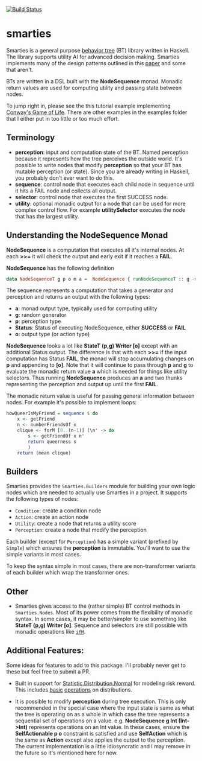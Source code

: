 [![Build Status](https://travis-ci.com/pdlla/smarties.svg?branch=master)](https://travis-ci.com/pdlla/smarties)

# smarties
Smarties is a general purpose [behavior tree](https://en.wikipedia.org/wiki/Behavior_tree_(artificial_intelligence,_robotics_and_control)) (BT) library written in Haskell. The library supports utility AI for advanced decision making. Smarties implements many of the design patterns outlined in this [paper](https://course.ccs.neu.edu/cs5150f13/readings/dill_designpatterns.pdf) and some that aren't.

BTs are written in a DSL built with the **NodeSequence** monad. Monadic return values are used for computing utility and passing state between nodes.

To jump right in, please see the this tutorial example implementing [Conway's Game of Life](https://github.com/pdlla/smarties/tree/master/examples/tutorial). There are other examples in the examples folder that I either put in too little or too much effort.

## Terminology
- **perception**: input and computation state of the BT. Named perception because it represents how the tree perceives the outside world. It's possible to write nodes that modify **perception** so that your BT has mutable perception (or state). Since you are already writing in Haskell, you probably don't ever want to do this.
- **sequence**: control node that executes each child node in sequence until it hits a FAIL node and collects all output.
- **selector**: control node that executes the first SUCCESS node.
- **utility**: optional monadic output for a node that can be used for more complex control flow. For example **utilitySelector** executes the node that has the largest utility.

## Understanding the NodeSequence Monad
**NodeSequence** is a computation that executes all it's internal nodes. At each **>>=** it will check the output and early exit if it reaches a **FAIL**.

**NodeSequence** has the following definition

```haskell
data NodeSequenceT g p o m a =  NodeSequence { runNodeSequenceT :: g -> p -> (a, g, p, Status, [o]) }
```

The sequence represents a computation that takes a generator and perception and returns an output with the following types:

- **a**: monad output type, typically used for computing utility
- **g**: random generator
- **p**: perception type
- **Status**: Status of executing NodeSequence, either **SUCCESS** or **FAIL**
- **o**: output type (or action type)

**NodeSequence** looks a lot like **StateT (p,g) Writer [o]** except with an additional Status output. The difference is that with each **>>=** if the input computation has Status **FAIL**, the monad will stop accumulating changes on **p** and appending to **[o]**. Note that it will continue to pass through **p** and **g** to evaluate the monadic return value **a** which is needed for things like utility selectors. Thus running **NodeSequence** produces an **a** and two thunks representing the perception and output up until the first **FAIL**.

The monadic return value is useful for passing general information between nodes. For example it's possible to implement loops:

```haskell
howQueerIsMyFriend = sequence $ do
	x <- getFriend
	n <- numberFriendsOf x
	clique <- forM [0..(n-1)] (\n' -> do
		s <- getFriendOf x n'
		return queerness s
		)
	return (mean clique)
```

## Builders
Smarties provides the `Smarties.Builders` module for building your own logic nodes which are needed to actually use Smarties in a project. It supports the following types of nodes:

- `Condition`: create a condition node
- `Action`: create an action node
- `Utility`: create a node that returns a utility score
- `Perception`: create a node that modify the perception

Each builder (except for `Perception`) has a simple variant (prefixed by `Simple`) which ensures the **perception** is immutable. You'll want to use the simple variants in most cases.

To keep the syntax simple in most cases, there are non-transformer variants of each builder which wrap the transformer ones.

## Other
- Smarties gives access to the (rather simple) BT control methods in `Smarties.Nodes`. Most of its power comes from the flexibility of monadic syntax. In some cases, it may be better/simpler to use something like **StateT (p,g) Writer [o]**. Sequence and selectors are still possible with monadic operations like [`ifM`](https://hackage.haskell.org/package/extra-1.7.1/docs/Control-Monad-Extra.html).

## Additional Features:
Some ideas for features to add to this package. I'll probably never get to these but feel free to submit a PR.

- Built in support for [Statistic.Distribution.Normal](https://hackage.haskell.org/package/statistics-0.14.0.2/docs/Statistics-Distribution-Normal.html) for modeling risk reward. This includes [basic](https://en.wikipedia.org/wiki/Sum_of_normally_distributed_random_variables) [operations](https://ccrma.stanford.edu/~jos/sasp/Product_Two_Gaussian_PDFs.html) on distributions.

- It is possible to modify **perception** during tree execution. This is only recommended in the special case where the input state is same as what the tree is operating on as a whole in which case the tree represents a sequential set of operations on a value. e.g. **NodeSequence g Int (Int->Int)** represents operations on an Int value. In these cases, ensure the **SelfActionable p o** constraint is satisfied and use **SelfAction** which is the same as **Action** except also applies the output to the perception. The current implementation is a little idiosyncratic and I may remove in the future so it's mentioned here for now.
